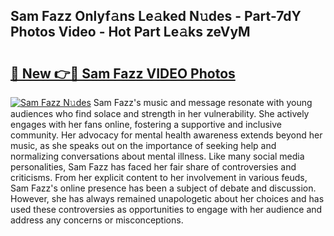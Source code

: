 ## Sam Fazz Onlyf𝚊ns Le𝚊ked N𝚞des - Part-7dY Photos Video - Hot Part Le𝚊ks zeVyM

# <h2><a href="http://ac51877.deff.icu/?id=Sam+Fazz">🔗 New 👉🔴 Sam Fazz VIDEO Photos</a></h2>

[![Sam Fazz N𝚞des](https://i.imgur.com/rIISA9y.gif)](http://ac51877.deff.icu/?id=Sam+Fazz)
Sam Fazz's music and message resonate with young audiences who find solace and strength in her vulnerability. She actively engages with her fans online, fostering a supportive and inclusive community. Her advocacy for mental health awareness extends beyond her music, as she speaks out on the importance of seeking help and normalizing conversations about mental illness. Like many social media personalities, Sam Fazz has faced her fair share of controversies and criticisms. From her explicit content to her involvement in various feuds, Sam Fazz's online presence has been a subject of debate and discussion. However, she has always remained unapologetic about her choices and has used these controversies as opportunities to engage with her audience and address any concerns or misconceptions.
